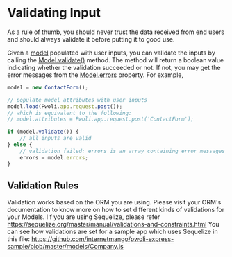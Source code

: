Validating Input
================

As a rule of thumb, you should never trust the data received from end users and should always validate it
before putting it to good use.

Given a [model](structure-models.md) populated with user inputs, you can validate the inputs by calling the
[Model.validate()](/pwoli/api-docs/classes/Model.html#validate) method. The method will return a boolean value indicating whether the validation
succeeded or not. If not, you may get the error messages from the [Model.errors](/pwoli/api-docs/classes/Model.html#errors) property. For example,

```js
model = new ContactForm();

// populate model attributes with user inputs
model.load(Pwoli.app.request.post());
// which is equivalent to the following:
// model.attributes = Pwoli.app.request.post('ContactForm');

if (model.validate()) {
    // all inputs are valid
} else {
    // validation failed: errors is an array containing error messages
    errors = model.errors;
}
```


## Validation Rules <span id="declaring-rules"></span>

Validation works based on the ORM you are using. Please visit your ORM's documentation to know more on how to set different kinds of validations for your Models.
I f you are using Sequelize,  please refer https://sequelize.org/master/manual/validations-and-constraints.html
You can see how validations are set for a sample app which uses Sequelize in this file: https://github.com/internetmango/pwoli-express-sample/blob/master/models/Company.js